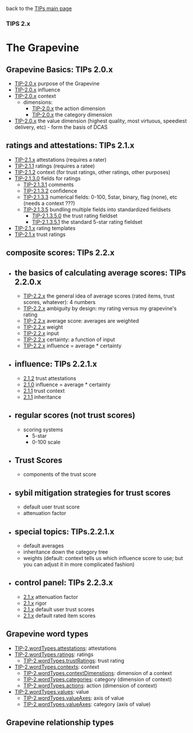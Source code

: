 back to the [TIPs main page](..)

### TIPS 2.x

The Grapevine
=====

## Grapevine Basics: TIPs 2.0.x
- [TIP-2.0.x](intent.md) purpose of the Grapevine
- [TIP-2.0.x](influence.md) influence
- [TIP-2.0.x](context/context.md) context
  -  dimensions:
      -  [TIP-2.0.x](context/action.md) the action dimension
      -  [TIP-2.0.x](context/category.md) the category dimension
- [TIP-2.0.x](value.md) the value dimension (highest quality, most virtuous, speediest delivery, etc) - form the basis of DCAS

## ratings and attestations: TIPs 2.1.x
- [TIP-2.1.x](attestations/attestations.md) attestations (requires a rater)
- [TIP-2.1.1](attestations/ratings.md) ratings (requires a ratee)
- [TIP-2.1.2](attestations/context.md) context (for trust ratings, other ratings, other purposes)
- [TIP-2.1.3.0](attestations/fields.md) fields for ratings
  - [TIP-2.1.3.1](attestations/comments.md) comments
  - [TIP-2.1.3.2](attestations/confidence.md) confidence
  - [TIP-2.1.3.3](attestations/comments.md) numerical fields: 0-100, 5star, binary, flag (none), etc (needs a context ???)
  - [TIP-2.1.3.5](attestations/comments.md) bundling multiple fields into standardized fieldsets
    - [TIP-2.1.3.5.0](attestations/comments.md) the trust rating fieldset
    - [TIP-2.1.3.5.1](attestations/comments.md) the standard 5-star rating fieldset
- [TIP-2.1.x]() rating templates
- [TIP-2.1.x]() trust ratings

## composite scores: TIPs 2.2.x
- ## the basics of calculating average scores: TIPs 2.2.0.x
  - [TIP-2.2.x]() the general idea of average scores (rated items, trust scores, whatever): 4 numbers
  - [TIP-2.2.x]() ambiguity by design: my rating versus my grapevine's rating
  - [TIP-2.2.x](compositeScores/averageScore.md) average score: averages are weighted
  - [TIP-2.2.x](compositeScores/weight.md) weight
  - [TIP-2.2.x](compositeScores/input.md) input
  - [TIP-2.2.x](compositeScores/certainty.md) certainty: a function of input
  - [TIP-2.2.x](compositeScores/influence.md) influence = average * certainty

- ## influence: TIPs 2.2.1.x
  - [2.1.2](influence/trustAttestations.md) trust attestations
  - [2.1.0](influence/influence.md) influence = average * certainty
  - [2.1.1](influence/context.md) trust context
  - [2.1.1](influence/inheritance.md) inheritance

- ## regular scores (not trust scores)
  - []() scoring systems
    - []() 5-star
    - []() 0-100 scale

- ## Trust Scores
  - []() components of the trust score

- ## sybil mitigation strategies for trust scores
  - default user trust score
  - attenuation factor

- ## special topics: TIPs.2.2.1.x
  - []() default averages
  - []() inheritance down the category tree
  - []() weights (default: context tells us which influence score to use; but you can adjust it in more complicated fashion)

- ## control panel: TIPs 2.2.3.x
  - [2.1.x](controlPanel/attenuationFactor.md) attenuation factor
  - [2.1.x](controlPanel/rigor.md) rigor
  - [2.1.x](controlPanel/defaultScores.md) default user trust scores
  - [2.1.x](controlPanel/defaultScores.md) default rated item scores

## Grapevine word types
- [TIP-2.wordTypes.attestations](https://github.com/wds4/tapestry-protocol/tree/main/wordTypes/attestation): attestations
- [TIP-2.wordTypes.ratings](https://github.com/wds4/tapestry-protocol/tree/main/wordTypes/rating): ratings
  - [TIP-2.wordTypes.trustRatings](https://github.com/wds4/tapestry-protocol/tree/main/wordTypes/trustRating): trust rating
- [TIP-2.wordTypes.contexts](https://github.com/wds4/tapestry-protocol/tree/main/wordTypes/context): context
  - [TIP-2.wordTypes.contextDimenstions](https://github.com/wds4/tapestry-protocol/tree/main/wordTypes/contextDimension): dimension of a context
  - [TIP-2.wordTypes.categories](https://github.com/wds4/tapestry-protocol/tree/main/wordTypes/contextCategory): category (dimension of context)
  - [TIP-2.wordTypes.actions](https://github.com/wds4/tapestry-protocol/tree/main/wordTypes/contextAction): action (dimension of context)
- [TIP-2.wordTypes.values](https://github.com/wds4/tapestry-protocol/tree/main/wordTypes/value): value
  - [TIP-2.wordTypes.valueAxes](https://github.com/wds4/tapestry-protocol/tree/main/wordTypes/valueAxis): axis of value
  - [TIP-2.wordTypes.valueAxes](https://github.com/wds4/tapestry-protocol/tree/main/wordTypes/valueCategory): category (axis of value)
 
## Grapevine relationship types

